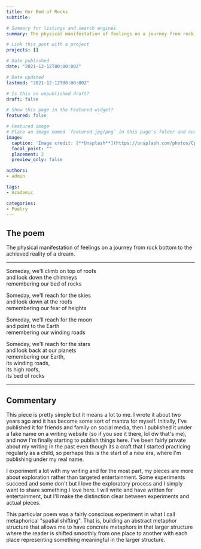 ```yaml
---
title: Our Bed of Rocks
subtitle: 

# Summary for listings and search engines
summary: The physical manifestation of feelings on a journey from rock bottom to the achieved reality of a dream.

# Link this post with a project
projects: []

# Date published
date: "2021-12-12T00:00:00Z"

# Date updated
lastmod: "2021-12-12T00:00:00Z"

# Is this an unpublished draft?
draft: false

# Show this page in the Featured widget?
featured: false

# Featured image
# Place an image named `featured.jpg/png` in this page's folder and customize its options here.
image:
  caption: 'Image credit: [**Unsplash**](https://unsplash.com/photos/CpkOjOcXdUY)'
  focal_point: ""
  placement: 2
  preview_only: false

authors:
- admin

tags:
- Academic

categories:
- Poetry
---
```


## The poem 

The physical manifestation of feelings on a journey from rock bottom to the achieved reality of a dream.


---------------------------------------
Someday, we'll climb on top of roofs \
and look down the chimneys \
remembering our bed of rocks


Someday, we'll reach for the skies\
and look down at the roofs \
remembering our fear of heights


Someday, we'll reach for the moon \
and point to the Earth \
remembering our winding roads


Someday, we'll reach for the stars \
and look back at our planets \
remembering our Earth, \
its winding roads, \
its high roofs,\
its bed of rocks

------------------------------------
## Commentary

This piece is pretty simple but it means a lot to me. I wrote it about two years ago and it has become some sort of mantra for myself. Initially, I've published it for friends and family on social media, then I published it under a fake name on a writing website (so if you see it there, lol dw that's me), and now I'm finally starting to publish things here. I've been fairly private about my writing in the past even though its a craft that I started practicing regularly as a child, so perhaps this is the start of a new era, where I'm publishing under my real name.

I experiment a lot with my writing and for the most part, my pieces are more about exploration rather than targeted entertainment. Some experiments succeed and some don't but I love the exploratory process and I simply want to share something I love here. I will write and have written for entertainment, but I'll make the distinction clear between experiments and actual pieces.


This particular poem was a fairly conscious experiment in what I call metaphorical "spatial shifting". That is, building an abstract metaphor structure that allows me to have concrete metaphors in that larger structure where the reader is shifted smoothly from one place to another with each place representing something meaningful in the larger structure.








